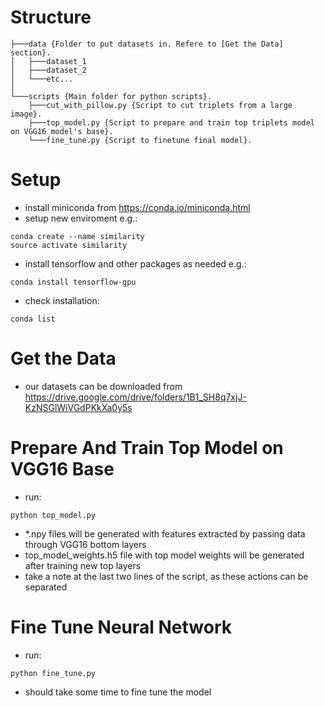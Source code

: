 # Structure
```
├───data {Folder to put datasets in. Refere to [Get the Data] section}.
│   ├───dataset_1
│   ├───dataset_2
│   └───etc...
│
└───scripts {Main folder for python scripts}.
    ├───cut_with_pillow.py {Script to cut triplets from a large image}.
    ├───top_model.py {Script to prepare and train top triplets model on VGG16 model's base}.
    └───fine_tune.py {Script to finetune final model}.
```
# Setup
- install miniconda from https://conda.io/miniconda.html
- setup new enviroment e.g.:
```
conda create --name similarity
source activate similarity
```
- install tensorflow and other packages as needed e.g.:
```
conda install tensorflow-gpu
```
- check installation:
```
conda list
```
# Get the Data
- our datasets can be downloaded from https://drive.google.com/drive/folders/1B1_SH8q7xjJ-KzNSGlWiVGdPKkXa0y5s
# Prepare And Train Top Model on VGG16 Base
- run:
```
python top_model.py 
```
- *.npy files will be generated with features extracted by passing data through VGG16 bottom layers
- top_model_weights.h5 file with top model weights will be generated after training new top layers
- take a note at the last two lines of the script, as these actions can be separated
# Fine Tune Neural Network
- run:
```
python fine_tune.py
```
- should take some time to fine tune the model

